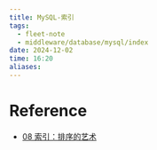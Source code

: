 ```yaml
---
title: MySQL-索引
tags:
  - fleet-note
  - middleware/database/mysql/index
date: 2024-12-02
time: 16:20
aliases:
---
```



# Reference
* [08 索引：排序的艺术](https://learn.lianglianglee.com/%E4%B8%93%E6%A0%8F/MySQL%E5%AE%9E%E6%88%98%E5%AE%9D%E5%85%B8/08%20%20%E7%B4%A2%E5%BC%95%EF%BC%9A%E6%8E%92%E5%BA%8F%E7%9A%84%E8%89%BA%E6%9C%AF.md)
